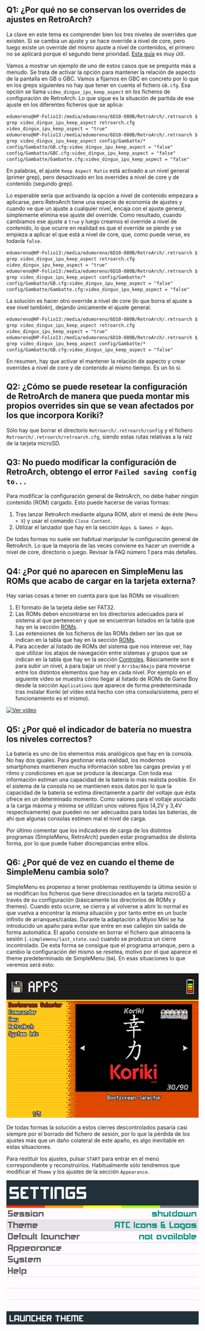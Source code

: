 ## Q1: ¿Por qué no se conservan los overrides de ajustes en RetroArch?

La clave en este tema es comprender bien los tres niveles de overrides que existen. Si se cambia un ajuste y se hace override a nivel de core, pero luego existe un override del mismo ajuste a nivel de contenidos, el primero no se aplicará porque el segundo tiene prioridad. [Esta guía](https://docs.libretro.com/guides/overrides/) es muy útil.

Vamos a mostrar un ejemplo de uno de estos casos que se pregunta más a menudo. Se trata de activar la opción para mantener la relación de aspecto de la pantalla en GB o GBC. Vamos a fijarnos en GBC en concreto por lo que en los greps siguientes no hay que tener en cuenta el fichero `GB.cfg`. Esa opción se llama `video_dingux_ipu_keep_aspect` en los ficheros de configuración de RetroArch. Lo que sigue es la situación de partida de ese ajuste en los diferentes ficheros que se aplica:

```
edumoreno@HP-Folio13:/media/edumoreno/6D10-080B/RetroArch/.retroarch $ grep video_dingux_ipu_keep_aspect retroarch.cfg
video_dingux_ipu_keep_aspect = "true"
edumoreno@HP-Folio13:/media/edumoreno/6D10-080B/RetroArch/.retroarch $ grep video_dingux_ipu_keep_aspect config/Gambatte/*
config/Gambatte/GB.cfg:video_dingux_ipu_keep_aspect = "false"
config/Gambatte/GBC.cfg:video_dingux_ipu_keep_aspect = "false"
config/Gambatte/Gambatte.cfg:video_dingux_ipu_keep_aspect = "false"
```

En palabras, el ajuste `Keep Aspect Ratio` está activado a un nivel general (primer grep), pero desactivado en los overrides a nivel de core y de contenido (segundo grep).

Lo esperable sería que activando la opción a nivel de contenido empezara a aplicarse, pero RetroArch tiene una especie de economía de ajustes y cuando ve que un ajuste a cualquier nivel, encaja con el ajuste general, simplemente elimina ese ajuste del override. Como resultado, cuando cambiamos ese ajuste a `true` y luego creamos el override a nivel de contenido, lo que ocurre en realidad es que el override se pierde y se empieza a aplicar el que está a nivel de core, que, como puede verse, es todavía `false`.

```
edumoreno@HP-Folio13:/media/edumoreno/6D10-080B/RetroArch/.retroarch $ grep video_dingux_ipu_keep_aspect retroarch.cfg
video_dingux_ipu_keep_aspect = "true"
edumoreno@HP-Folio13:/media/edumoreno/6D10-080B/RetroArch/.retroarch $ grep video_dingux_ipu_keep_aspect config/Gambatte/*
config/Gambatte/GB.cfg:video_dingux_ipu_keep_aspect = "false"
config/Gambatte/Gambatte.cfg:video_dingux_ipu_keep_aspect = "false"
```

La solución es hacer otro override a nivel de core (lo que borra el ajuste a ese nivel también), dejando únicamente el ajuste general.

```
edumoreno@HP-Folio13:/media/edumoreno/6D10-080B/RetroArch/.retroarch $ grep video_dingux_ipu_keep_aspect retroarch.cfg
video_dingux_ipu_keep_aspect = "true"
edumoreno@HP-Folio13:/media/edumoreno/6D10-080B/RetroArch/.retroarch $ grep video_dingux_ipu_keep_aspect config/Gambatte/*
config/Gambatte/GB.cfg:video_dingux_ipu_keep_aspect = "false"
```

En resumen, hay que activar el mantener la relación de aspecto y crear overrides a nivel de core y de contenido al mismo tiempo. Es un lío sí.

## Q2: ¿Cómo se puede resetear la configuración de RetroArch de manera que pueda montar mis propios overrides sin que se vean afectados por los que incorpora Koriki?

Sólo hay que borrar el directorio `Retroarch/.retroarch/config` y el fichero `Retroarch/.retroarch/retroarch.cfg`, siendo estas rutas relativas a la raíz de la tarjeta microSD.

## Q3: No puedo modificar la configuración de RetroArch, obtengo el error `Failed saving config to...`

Para modificar la configuración general de RetroArch, no debe haber ningún contenido (ROM) cargado. Esto puede hacerse de varias formas:

1. Tras lanzar RetroArch mediante alguna ROM, abrir el menú de éste (`Menu + X`) y usar el comando `Close Content`.
2. Utilizar el lanzador que hay en la sección `Apps & Games > Apps`.

De todas formas no suele ser habitual manipular la configuración general de RetroArch. Lo que la mayoría de las veces conviene es hacer un override a nivel de core, directorio o juego. Revisar la FAQ número 1 para más detalles.

## Q4: ¿Por qué no aparecen en SimpleMenu las ROMs que acabo de cargar en la tarjeta externa?

Hay varias cosas a tener en cuenta para que las ROMs se visualicen:

1. El formato de la tarjeta debe ser FAT32.
2. Las ROMs deben encontrarse en los directorios adecuados para el sistema al que pertenecen y que se encuentran listados en la tabla que hay en la sección [ROMs](#).
3. Las extensiones de los ficheros de las ROMs deben ser las que se indican en la tabla que hay en la sección [ROMs](#).
4. Para acceder al listado de ROMs del sistema que nos interese ver, hay que utilizar los atajos de navegación entre sistemas y grupos que se indican en la tabla que hay en la sección [Controles](#). Básicamente son `B` para subir un nivel, `A` para bajar un nivel y `Arriba/Abajo` para moverse entre los distintos elementos que hay en cada nivel. Por ejemplo en el siguiente vídeo se muestra cómo llegar al listado de ROMs de Game Boy desde la sección `Applications` que aparece de forma predeterminada tras instalar Koriki (el vídeo está hecho con otra consola/sistema, pero el funcionamiento es el mismo).

[![Ver vídeo](https://img.youtube.com/vi/0npzNmlPJb0/hqdefault.jpg)](https://www.youtube.com/watch?v=0npzNmlPJb0 "Ver vídeo")

## Q5: ¿Por qué el indicador de batería no muestra los niveles correctos?

La batería es uno de los elementos más analógicos que hay en la consola. No hay dos iguales. Para gestionar esta realidad, los modernos smartphones mantienen mucha información sobre las cargas previas y el ritmo y condiciones en que se produce la descarga. Con toda esa información estiman una capacidad de la batería lo más realista posible. En el sistema de la consola no se mantienen esos datos por lo que la capacidad de la batería se estima directamente a partir del voltaje que ésta ofrece en un determinado momento. Como valores para el voltaje asociado a la carga máxima y mínima se utilizan unos valores fijos (4,2V y 3,4V respectivamente) que pueden no ser adecuados para todas las baterías, de ahí que algunas consolas estimen mal el nivel de carga.

Por último comentar que los indicadores de carga de los distintos programas (SimpleMenu, RetroArch) pueden estar programados de distinta forma, por lo que puede haber discrepancias entre ellos.

## Q6: ¿Por qué de vez en cuando el theme de SimpleMenu cambia solo?

SimpleMenu es propenso a tener problemas restituyendo la última sesión si se modifican los ficheros que tiene direccionados en la tarjeta microSD a través de su configuración (básicamente los directorios de ROMs y themes). Cuando esto ocurre, se cierra y al volverse a abrir lo normal es que vuelva a encontrar la misma situación y por tanto entre en un bucle infinito de arranques/caídas. Durante la adaptación a Miyoo Mini se ha introducido un apaño para evitar que entre en ese callejón sin salida de forma automática. El apaño consiste en borrar el fichero que almacena la sesión (`.simplemenu/last_state.sav`) cuando se produzca un cierre incontrolado. De esta forma se consigue que el programa arranque, pero a cambio la configuración del mismo se resetea, motivo por el que aparece el theme predeterminado de SimpleMenu (`0A`). En esas situaciones lo que veremos será esto:

![Last_state reset](images/last_state_reset.png)

De todas formas la solución a estos cierres descontrolados pasaría casi siempre por el borrado del fichero de sesión, por lo que la pérdida de los ajustes más que un daño colateral de este apaño, es algo inevitable en estas situaciones.

Para restituir los ajustes, pulsar `START` para entrar en el menú correspondiente y reconstruirlos. Habitualmente sólo tendremos que modificar el `Theme` y los ajustes de la sección `Appearance`.

![Change theme](images/change_theme.png)
